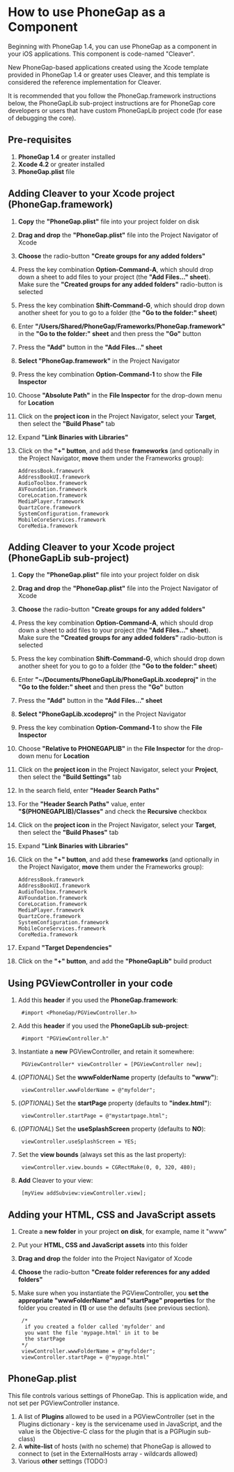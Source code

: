 # How to use PhoneGap as a Component #
Beginning with PhoneGap 1.4, you can use PhoneGap as a component in your iOS applications. This component is code-named "Cleaver".

New PhoneGap-based applications created using the Xcode template provided in PhoneGap 1.4 or greater uses Cleaver, and this template is considered the reference implementation for Cleaver.

It is recommended that you follow the PhoneGap.framework instructions below, the PhoneGapLib sub-project instructions are for PhoneGap core developers or users that have custom PhoneGapLib project code (for ease of debugging the core).

## Pre-requisites ##
1. **PhoneGap 1.4** or greater installed
2. **Xcode 4.2** or greater installed
3. **PhoneGap.plist** file

## Adding Cleaver to your Xcode project (PhoneGap.framework) ##

1. **Copy** the **"PhoneGap.plist"** file into your project folder on disk
2. **Drag and drop** the **"PhoneGap.plist"** file into the Project Navigator of Xcode
3. **Choose** the radio-button **"Create groups for any added folders"**
4. Press the key combination **Option-Command-A**, which should drop down a sheet to add files to your project (the **"Add Files…" sheet**). Make sure the **"Created groups for any added folders"** radio-button is selected
5. Press the key combination **Shift-Command-G**, which should drop down another sheet for you to go to a folder (the **"Go to the folder:" sheet**)
6. Enter **"/Users/Shared/PhoneGap/Frameworks/PhoneGap.framework"** in the **"Go to the folder:" sheet** and then press the **"Go"** button
7. Press the **"Add"** button in the **"Add Files…" sheet**
8. **Select "PhoneGap.framework"** in the Project Navigator
9. Press the key combination **Option-Command-1** to show the **File Inspector**
10. Choose **"Absolute Path"** in the **File Inspector** for the drop-down menu for **Location** 
11. Click on the **project icon** in the Project Navigator, select your **Target**, then select the **"Build Phase"** tab
12. Expand **"Link Binaries with Libraries"**
13. Click on the **"+" button**, and add these **frameworks** (and optionally in the Project Navigator, **move** them under the Frameworks group):

        AddressBook.framework
        AddressBookUI.framework
        AudioToolbox.framework
        AVFoundation.framework
        CoreLocation.framework
        MediaPlayer.framework
        QuartzCore.framework
        SystemConfiguration.framework
        MobileCoreServices.framework
        CoreMedia.framework

## Adding Cleaver to your Xcode project (PhoneGapLib sub-project) ##

1. **Copy** the **"PhoneGap.plist"** file into your project folder on disk
2. **Drag and drop** the **"PhoneGap.plist"** file into the Project Navigator of Xcode
3. **Choose** the radio-button **"Create groups for any added folders"**
4. Press the key combination **Option-Command-A**, which should drop down a sheet to add files to your project (the **"Add Files…" sheet**). Make sure the **"Created groups for any added folders"** radio-button is selected
5. Press the key combination **Shift-Command-G**, which should drop down another sheet for you to go to a folder (the **"Go to the folder:" sheet**)
6. Enter **"~/Documents/PhoneGapLib/PhoneGapLib.xcodeproj"** in the **"Go to the folder:" sheet** and then press the **"Go"** button
7. Press the **"Add"** button in the **"Add Files…" sheet**
8. **Select "PhoneGapLib.xcodeproj"** in the Project Navigator
9. Press the key combination **Option-Command-1** to show the **File Inspector**
10. Choose **"Relative to PHONEGAPLIB"** in the **File Inspector** for the drop-down menu for **Location** 
11. Click on the **project icon** in the Project Navigator, select your **Project**, then select the **"Build Settings"** tab
12. In the search field, enter **"Header Search Paths"**
13. For the **"Header Search Paths"** value, enter **"$(PHONEGAPLIB)/Classes"** and check the **Recursive** checkbox
14. Click on the **project icon** in the Project Navigator, select your **Target**, then select the **"Build Phases"** tab
15. Expand **"Link Binaries with Libraries"**
16. Click on the **"+" button**, and add these **frameworks** (and optionally in the Project Navigator, **move** them under the Frameworks group):

        AddressBook.framework
        AddressBookUI.framework
        AudioToolbox.framework
        AVFoundation.framework
        CoreLocation.framework
        MediaPlayer.framework
        QuartzCore.framework
        SystemConfiguration.framework
        MobileCoreServices.framework
        CoreMedia.framework
17. Expand **"Target Dependencies"**
18. Click on the **"+" button**, and add the **"PhoneGapLib"** build product

## Using PGViewController in your code ##

1. Add this **header** if you used the **PhoneGap.framework**:

        #import <PhoneGap/PGViewController.h>

2. Add this **header** if you used the **PhoneGapLib sub-project**:

        #import "PGViewController.h"

3. Instantiate a **new** PGViewController, and retain it somewhere: 

        PGViewController* viewController = [PGViewController new];

4. (_OPTIONAL_) Set the **wwwFolderName** property (defaults to **"www"**):

        viewController.wwwFolderName = @"myfolder";

5. (_OPTIONAL_) Set the **startPage** property (defaults to **"index.html"**):

        viewController.startPage = @"mystartpage.html";

6. (_OPTIONAL_) Set the **useSplashScreen** property (defaults to **NO**):

        viewController.useSplashScreen = YES;

5. Set the **view bounds** (always set this as the last property):

        viewController.view.bounds = CGRectMake(0, 0, 320, 480);

6. **Add** Cleaver to your view:

        [myView addSubview:viewController.view];

## Adding your HTML, CSS and JavaScript assets ##

1. Create a **new folder** in your project **on disk**, for example, name it "www"
2. Put your **HTML, CSS and JavaScript assets** into this folder
3. **Drag and drop** the folder into the Project Navigator of Xcode
4. **Choose** the radio-button **"Create folder references for any added folders"**
5. Make sure when you instantiate the PGViewController, you **set the appropriate "wwwFolderName" and "startPage" properties** for the folder you created in **(1)** or use the defaults (see previous section).

        /*
         if you created a folder called 'myfolder' and
         you want the file 'mypage.html' in it to be 
         the startPage
        */
        viewController.wwwFolderName = @"myfolder";
        viewController.startPage = @"mypage.html"

## PhoneGap.plist ##

This file controls various settings of PhoneGap. This is application wide, and not set per PGViewController instance. 

1. A list of **Plugins** allowed to be used in a PGViewController (set in the Plugins dictionary - key is the servicename used in JavaScript, and the value is the Objective-C class for the plugin that is a PGPlugin sub-class)
2. A **white-list** of hosts (with no scheme) that PhoneGap is allowed to connect to (set in the ExternalHosts array - wildcards allowed)
3. Various **other** settings (TODO:)
